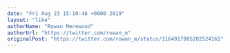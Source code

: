 ```yaml
---
date: "Fri Aug 23 15:10:46 +0000 2019"
layout: "like"
authorName: "Rowan Merewood"
authorUrl: "https://twitter.com/rowan_m"
originalPost: "https://twitter.com/rowan_m/status/1164917905202524161"
---
```

